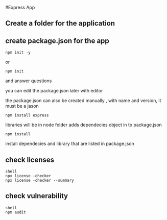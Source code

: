 #Express App
## Create  a folder for the application
## create package.json  for the app
``` shell
npm init -y
```

or 
``` shell
npm init
```
and answer questions


you can edit the package.json later with editor

the package.json can also be created manually , with name and version, it must be a jason

``` shell
npm install express
```
libraries will be in node folder
adds dependecies object in to package.json

``` shell
npm install
```
install dependecies and library that are listed in package.json

## check licenses
```
shell
npx license -checker
npx license -checker --summary
```
## check vulnerability
```
shell
npm audit
```


